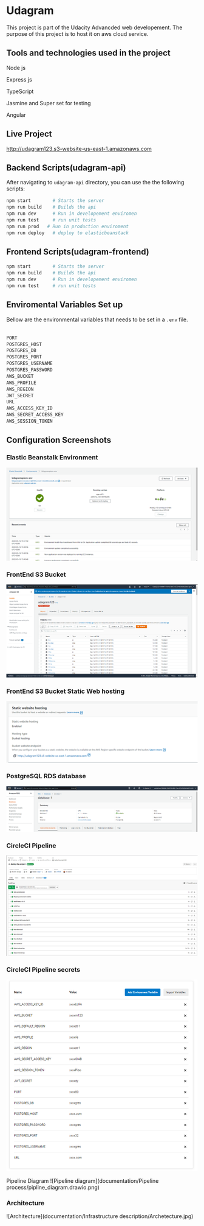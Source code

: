 # Udagram

This project is part of the Udacity Advancded web developement. 
The purpose of this project is to host it on aws cloud service.
## Tools and technologies used in the project

Node js

Express js

TypeScript

Jasmine and Super set for testing

Angular


## Live Project

http://udagram123.s3-website-us-east-1.amazonaws.com



## Backend Scripts(udagram-api)

After navigating to `udagram-api` directory, you can use the the following scripts:

```bash
npm start        # Starts the server
npm run build    # Builds the api
npm run dev      # Run in developement enviromen
npm run test     # run unit tests
npm run prod   # Run in production enviroment
npm run deploy   # deploy to elasticbeanstack 

```

## Frontend Scripts(udagram-frontend)

```bash
npm start        # Starts the server
npm run build    # Builds the api
npm run dev      # Run in developement enviromen
npm run test     # run unit tests
```

## Enviromental Variables Set up
Bellow are the environmental variables that needs to be set in a `.env` file. 
```bash

PORT
POSTGRES_HOST
POSTGRES_DB
POSTGRES_PORT
POSTGRES_USERNAME
POSTGRES_PASSWORD
AWS_BUCKET
AWS_PROFILE
AWS_REGION
JWT_SECRET
URL
AWS_ACCESS_KEY_ID
AWS_SECRET_ACCESS_KEY	
AWS_SESSION_TOKEN	
```


## Configuration Screenshots

### Elastic Beanstalk Environment

![Elastic Beanstalk Environment](./documentation/screenshots/elastic%20envirmoment.png)


### FrontEnd S3 Bucket

![FrontEnd S3 Bucket](./documentation/screenshots/S3%20bucket.png)

### FrontEnd S3 Bucket Static Web hosting

![FrontEnd S3 Bucket](./documentation/screenshots/static%20s3.png)

### PostgreSQL RDS database

![PostgreSQL RDS database](./documentation/screenshots/Databse.png)

### CircleCI Pipeline

![CircleCI Pipeline](./documentation/screenshots/circleci%20prject.png)

### CircleCI Pipeline secrets

![CircleCI Pipeline](./documentation/screenshots/circli%20ce%20env.png)

Pipeline Diagram
![Pipeline diagram](documentation/Pipeline process/pipline_diagram.drawio.png)

### Architecture

![Architecture](documentation/Infrastructure description/Archetecture.jpg)
